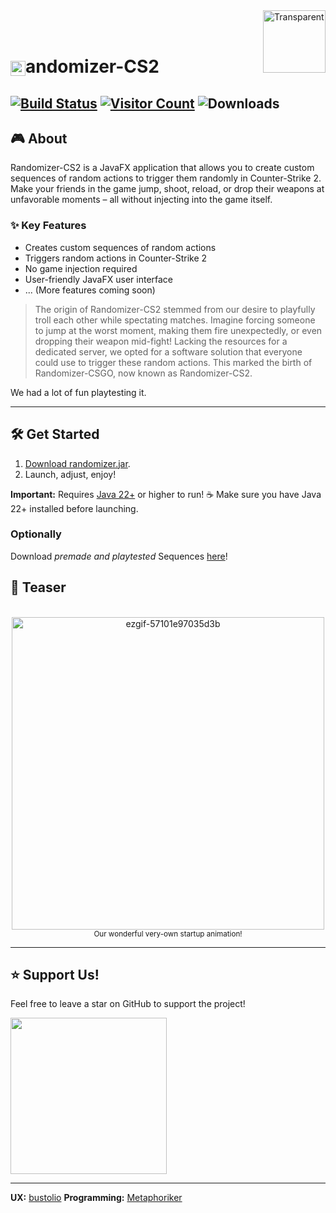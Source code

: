 <img src="https://github.com/user-attachments/assets/f8e04de5-28fa-4015-91b4-c7e888982666" alt="Transparent" width="100" height="100" align="right" />
<br><br>

# <img src="https://github.com/user-attachments/assets/ab28eba7-4b88-47b4-be10-ac4487d66e23" alt="randomizer" width="24" height="24" style="vertical-align: middle;" />andomizer-CS2

[![Build Status](https://github.com/Luziferium/randomizer-csgo/actions/workflows/build_and_pre-release.yml/badge.svg?branch=stage)](https://github.com/Luziferium/randomizer-csgo/actions/workflows/build_and_pre-release.yml)
[![Visitor Count](https://visitor-badge.laobi.icu/badge?page_id=Metaphoriker.randomizer-cs2)](https://visitor-badge.laobi.icu/badge?page_id=Metaphoriker.randomizer-cs2)
![Downloads](https://img.shields.io/github/downloads/metaphoriker/randomizer-cs2/total)
---

## 🎮 About

Randomizer-CS2 is a JavaFX application that allows you to create custom sequences of random actions to trigger them randomly in Counter-Strike 2. Make your friends in the game jump, shoot, reload, or drop their weapons at unfavorable moments – all without injecting into the game itself.

### ✨ Key Features

*   Creates custom sequences of random actions
*   Triggers random actions in Counter-Strike 2
*   No game injection required
*   User-friendly JavaFX user interface
*   ... (More features coming soon)

<span style="color:gray">

> The origin of Randomizer-CS2 stemmed from our desire to playfully troll each other while spectating matches. Imagine forcing someone to jump at the worst moment, making them fire unexpectedly, or even dropping their weapon mid-fight! Lacking the resources for a dedicated server, we opted for a software solution that everyone could use to trigger these random actions. This marked the birth of Randomizer-CSGO, now known as Randomizer-CS2.

</span>

We had a lot of fun playtesting it.

---

## 🛠️ Get Started

1. [Download randomizer.jar](https://github.com/Metaphoriker/randomizer-cs2/releases/tag/latest).
2. Launch, adjust, enjoy!

**Important:** Requires [Java 22+](https://www.oracle.com/de/java/technologies/downloads/#jdk23-windows) or higher to run! ☕  Make sure you have Java 22+ installed before launching.

### Optionally
Download *premade and playtested* Sequences [here](https://github.com/Metaphoriker/randomizer-cs2/tree/master/.randomizer/sequences)!

## 📸 Teaser

<p align="center">
  <img src="https://github.com/user-attachments/assets/a66d5992-1797-490c-a814-2f439f18aded" alt="ezgif-57101e97035d3b" width=500>
  <br>
  <small>Our wonderful very-own startup animation!</small>
</p>

---

## ⭐ Support Us!

Feel free to leave a star on GitHub to support the project!

<img src="https://github.com/user-attachments/assets/efffd234-5f9e-4f13-b8a3-539257139d92" width="250" height="auto" style="vertical-align: middle;">

---

**UX:** [bustolio](https://www.github.com/CuzIamBusted)
**Programming:** [Metaphoriker](https://www.github.com/Metaphoriker)
